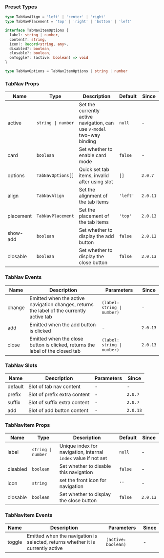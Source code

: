 ### Preset Types

```ts
type TabNavAlign = 'left' | 'center' | 'right'
type TabNavPlacement = 'top' | 'right' | 'bottom' | 'left'

interface TabNavItemOptions {
  label: string | number,
  content?: string,
  icon?: Record<string, any>,
  disabled?: boolean,
  closable?: boolean,
  onToggle?: (active: boolean) => void
}

type TabNavOptions = TabNavItemOptions | string | number
```

### TabNav Props

| Name      | Type               | Description                                                            | Default  | Since    |
| --------- | ------------------ | ---------------------------------------------------------------------- | -------- | -------- |
| active    | `string \| number` | Set the currently active navigation, can use `v-model` two-way binding | `null`   | -        |
| card      | `boolean`          | Set whether to enable card mode                                        | `false`  | -        |
| options   | `TabNavOptions[]`  | Quick set tab items, invalid after using slot                          | `[]`     | `2.0.7`  |
| align     | `TabNavAlign`      | Set the alignment of the tab items                                     | `'left'` | `2.0.11` |
| placement | `TabNavPlacement`  | Set the placement of the tab items                                     | `'top'`  | `2.0.13` |
| show-add  | `boolean`          | Set whether to display the add button                                  | `false`  | `2.0.13` |
| closable  | `boolean`          | Set whether to display the close button                                | `false`  | `2.0.13` |

### TabNav Events

| Name   | Description                                                                               | Parameters                  | Since    |
| ------ | ----------------------------------------------------------------------------------------- | --------------------------- | -------- |
| change | Emitted when the active navigation changes, returns the label of the currently active tab | `(label: string \| number)` | -        |
| add    | Emitted when the add button is clicked                                                    | -                           | `2.0.13` |
| close  | Emitted when the close button is clicked, returns the label of the closed tab             | `(label: string \| number)` | `2.0.13` |

### TabNav Slots

| Name    | Description                  | Parameters | Since    |
| ------- | ---------------------------- | ---------- | -------- |
| default | Slot of tab nav content      | -          | -        |
| prefix  | Slot of prefix extra content | -          | `2.0.7`  |
| suffix  | Slot of suffix extra content | -          | `2.0.7`  |
| add     | Slot of add button content   | -          | `2.0.13` |

### TabNavItem Props

| Name     | Type               | Description                                                    | Default | Since    |
| -------- | ------------------ | -------------------------------------------------------------- | ------- | -------- |
| label    | `string \| number` | Unique index for navigation, internal `index` value if not set | `null`  | -        |
| disabled | `boolean`          | Set whether to disable this navigation                         | `false` | -        |
| icon     | `string`           | set the front icon for navigation                              | `''`    | -        |
| closable | `boolean`          | Set whether to display the close button                        | `false` | `2.0.13` |

### TabNavItem Events

| Name   | Description                                                                     | Parameters          | Since |
| ------ | ------------------------------------------------------------------------------- | ------------------- | ----- |
| toggle | Emitted when the navigation is selected, returns whether it is currently active | `(active: boolean)` | -     |
